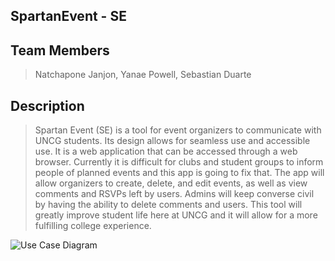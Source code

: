 ## SpartanEvent - SE

## Team Members
>Natchapone Janjon, Yanae Powell, Sebastian Duarte

## Description

>Spartan Event (SE) is a tool for event organizers to communicate with
>UNCG students. Its design allows for seamless use and accessible use. 
>It is a web application that can be accessed through a web browser.
>Currently it is difficult for clubs and student groups to inform people
>of planned events and this app is going to fix that. The app will allow
>organizers to create, delete, and edit events, as well as view comments
>and RSVPs left by users. Admins will keep converse civil by having the
>ability to delete comments and users. This tool will greatly improve
>student life here at UNCG and it will allow for a more fulfilling 
>college experience.

![Use Case Diagram]()